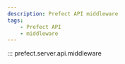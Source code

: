 ```yaml
---
description: Prefect API middleware
tags:
    - Prefect API
    - middleware
---
```


::: prefect.server.api.middleware